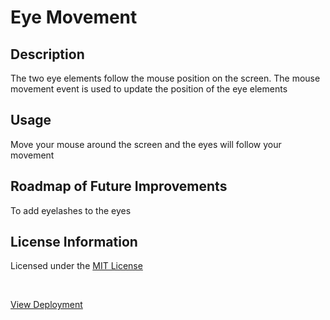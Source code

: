 # Eye Movement

## Description
<p>The two eye elements follow the mouse position on the screen. The mouse movement event is used to update the position of the eye elements</p>

## Usage
<p>Move your mouse around the screen and the eyes will follow your movement</p>

## Roadmap of Future Improvements
<p>To add eyelashes to the eyes</p>

## License Information
<p>Licensed under the <a href="https://github.com/avivafischer/Eye-Movement/blob/main/LICENSE">MIT License</a></p>

<br>

<p><a href="https://avivafischer.github.io/Eye-Movement/">View Deployment</a></p>
